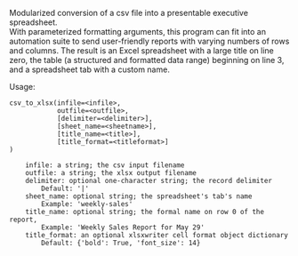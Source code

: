 Modularized conversion of a csv file into a presentable executive spreadsheet.  
With parameterized formatting arguments, this program can fit into an  
automation suite to send user-friendly reports with varying numbers of rows  
and columns. The result is an Excel spreadsheet with a large title on line  
zero, the table (a structured and formatted data range) beginning on line 3,  
and a spreadsheet tab with a custom name.  
  
Usage:  
```
csv_to_xlsx(infile=<infile>,
            outfile=<outfile>,
            [delimiter=<delimiter>],
            [sheet_name=<sheetname>],
            [title_name=<title>],
            [title_format=<titleformat>]
)

    infile: a string; the csv input filename
    outfile: a string; the xlsx output filename
    delimiter: optional one-character string; the record delimiter
        Default: '|'
    sheet_name: optional string; the spreadsheet's tab's name
        Example: 'weekly-sales'
    title_name: optional string; the formal name on row 0 of the report,
        Example: 'Weekly Sales Report for May 29'
    title_format: an optional xlsxwriter cell format object dictionary
        Default: {'bold': True, 'font_size': 14}
```
